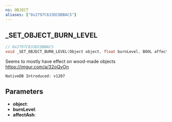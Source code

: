 ```yaml
---
ns: OBJECT
aliases: ["0x2797C633DCDBBAC5"]
---
```

## _SET_OBJECT_BURN_LEVEL

```c
// 0x2797C633DCDBBAC5
void _SET_OBJECT_BURN_LEVEL(Object object, float burnLevel, BOOL affectAsh);
```

Seems to mostly have effect on wood-made objects https://imgur.com/a/32oQvOn

```
NativeDB Introduced: v1207
```

## Parameters
* **object**:
* **burnLevel**:
* **affectAsh**:
